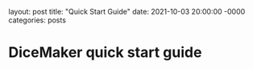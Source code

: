 layout: post
title: "Quick Start Guide"
date: 2021-10-03 20:00:00 -0000
categories: posts

# DiceMaker quick start guide